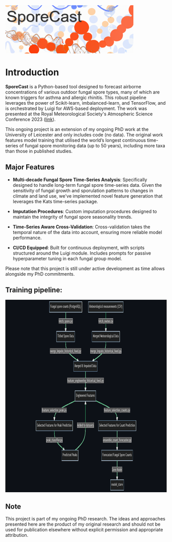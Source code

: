 <img src="https://github.com/anees-hill/sporecast/blob/main/images/spore_cast_logo_v1.png?raw=true" width="400" height="150">

# Introduction
**SporeCast** is a Python-based tool designed to forecast airborne concentrations of various outdoor fungal spore types, many of which are known triggers for asthma and allergic rhinitis. This robust pipeline leverages the power of Scikit-learn, imbalanced-learn, and TensorFlow, and is orchestrated by Luigi for AWS-based deployment. The work was presented at the Royal Meteorological Society's Atmospheric Science Conference 2023 ([link](https://web.archive.org/web/20230322235424/https://www.atmosphericscienceconference.uk/21-march-2023)).

This ongoing project is an extension of my ongoing PhD work at the University of Leicester and only includes code (no data). The original work features model training that utilised the world’s longest continuous time-series of fungal spore monitoring data (up to 50 years), including more taxa than those in published studies.

## Major Features
- **Multi-decade Fungal Spore Time-Series Analysis**: Specifically designed to handle long-term fungal spore time-series data. Given the sensitivity of fungal growth and sporulation patterns to changes in climate and land use, we've implemented novel feature generation that leverages the Kats time-series package.

- **Imputation Procedures**: Custom imputation procedures designed to maintain the integrity of fungal spore seasonality trends.

- **Time-Series Aware Cross-Validation**: Cross-validation takes the temporal nature of the data into account, ensuring more reliable model performance.

- **CI/CD Equipped**: Built for continuous deployment, with scripts structured around the Luigi module. Includes prompts for passive hyperparameter tuning in each fungal group model.

Please note that this project is still under active development as time allows alongside my PhD commitments.

## Training pipeline:
<img src="https://github.com/anees-hill/sporecast/blob/main/images/sporecast_training_flowchart_v1_dark.png?raw=true" width="1650" height="600">

## Note
This project is part of my ongoing PhD research. The ideas and approaches presented here are the product of my original research and should not be used for publication elsewhere without explicit permission and appropriate attribution.
